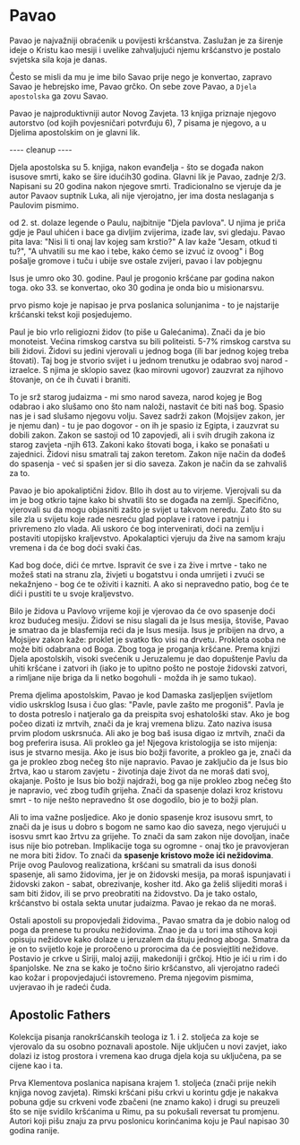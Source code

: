 # Pavao

Pavao je najvažniji obraćenik u povijesti kršćanstva. Zaslužan je za širenje ideje o Kristu kao mesiji i uvelike zahvaljujući njemu kršćanstvo je postalo svjetska sila koja je danas.

Često se misli da mu je ime bilo Savao prije nego je konvertao, zapravo Savao je hebrejsko ime, Pavao grčko. On sebe zove Pavao, a `Djela apostolska` ga zovu Savao.

Pavao je najproduktivniji autor Novog Zavjeta. 13 knjiga priznaje njegovo autorstvo (od kojih povjesničari potvrđuju 6), 7 pisama je njegovo, a u Djelima apostolskim on je glavni lik.

---- cleanup ----

Djela apostolska su 5. knjiga, nakon evanđelja - što se događa nakon isusove smrti, kako se šire idućih30 godina. Glavni lik je Pavao, zadnje 2/3. Napisani su 20 godina nakon njegove smrti. Tradicionalno se vjeruje da je autor Pavaov suptnik Luka, ali nije vjerojatno, jer ima dosta neslaganja s Paulovim pismimo.

od 2. st. dolaze legende o Paulu, najbitnije "Djela pavlova". U njima je priča gdje je Paul uhićen i bace ga divljim zvijerima, izađe lav, svi gledaju. Pavao pita lava: "Nisi li ti onaj lav kojeg sam krstio?" A lav kaže "Jesam, otkud ti tu?", "A uhvatili su me kao i tebe, kako ćemo se izvuć iz ovoog" i Bog pošalje gromove i tuču i ubije sve ostale zvijeri, pavao i lav pobjegnu

Isus je umro oko 30. godine. Paul je progonio kršćane par godina nakon toga. oko 33. se konvertao, oko 30 godina je onda bio u misionarsvu.

prvo pismo koje je napisao je prva poslanica solunjanima - to je najstarije kršćanski tekst koji posjedujemo.

Paul je bio vrlo religiozni židov (to piše u Galećanima).
Znači da je bio monoteist. Većina rimskog carstva su bili politeisti. 5-7% rimskog carstva su bili židovi. Židovi su jedini vjerovali u jednog boga (ili bar jednog kojeg treba štovati). Taj bog je stvorio svijet i u jednom trenutku je odabrao svoj narod - izraelce. S njima je sklopio savez (kao mirovni ugovor)
zauzvrat za njihovo štovanje, on će ih čuvati i braniti.

To je srž starog judaizma - mi smo narod saveza, narod kojeg je Bog odabrao i ako slušamo ono što nam naloži, nastavit će biti naš bog. Spasio nas je i sad slušamo njegovu volju. Savez sadrži zakon (Mojsijev zakon, jer je njemu dan) - tu je pao dogovor - on ih je spasio iz Egipta, i zauzvrat su dobili zakon. Zakon se sastoji od 10 zapovjedi, ali i svih drugih zakona iz starog zavjeta -njih 613. Zakoni kako štovati boga, i kako se ponašati u zajednici. Židovi nisu smatrali taj zakon teretom. Zakon nije način da dođeš do spasenja - već si spašen jer si dio saveza. Zakon je način da se zahvališ za to.

Pavao je bio apokaliptični židov. BIlo ih dost au to virjeme. Vjerojvali su da im je bog otkrio tajne kako bi shvatili što se događa na zemlji. Specifično, vjerovali su da mogu objasniti zašto je svijet u takvom neredu. Zato što su sile zla u svijetu koje rade nesreću glad poplave i ratove i patnju i privremeno zlo vlada. Ali uskoro će bog intervenirati, doći na zemlju i postaviti utopijsko kraljevstvo. Apokalaptici vjeruju da žive na samom kraju vremena i da će bog doći svaki čas.

Kad bog doće, dići će mrtve. Ispravit će sve i za žive i mrtve - tako ne možeš stati na stranu zla, živjeti u bogatstvu i onda umrijeti i zvući se nekažnjeno - bog će te oživiti i kazniti. A ako si nepravedno patio, bog će te dići i pustiti te u svoje kraljevstvo.

Bilo je židova u Pavlovo vrijeme koji je vjerovao da će ovo spasenje doći kroz budućeg mesiju. Židovi se nisu slagali da je Isus mesija, štoviše, Pavao je smatrao da je blasfemija reći da je Isus mesija. Isus je pribijen na drvo, a Mojsijev zakon kaže: proklet je svatko tko visi na drvetu. Prokleta osoba ne može biti odabrana od Boga. Zbog toga je proganja kršćane. Prema knjizi Djela apostolskih, visoki svećenik u Jeruzalemu je dao dopuštenje Pavlu da uhiti kršćane i zatvori ih (iako je to upitno pošto ne postoje židovski zatvori, a rimljane nije briga da li netko bogohuli - možda ih je samo tukao).

Prema djelima apostolskim, Pavao je kod Damaska zasljepljen svijetlom vidio uskrsklog Isusa i čuo glas: "Pavle, pavle zašto me progoniš". Pavla je to dosta potreslo i natjeralo ga da preispita svoj eshatološki stav. Ako je bog počeo dizati iz mrtvih, znači da je kraj vremena blizu. Zato naziva isusa prvim plodom uskrsnuća. Ali ako je bog baš isusa digao iz mrtvih, znači da bog preferira isusa. Ali prokleo ga je! Njegova kristologija se isto mijenja: isus je stvarno mesija. Ako je isus bio božji favorite, a prokleo ga je, znači da ga je prokleo zbog nečeg što nije napravio. Pavao je zaključio da je Isus bio žrtva, kao u starom zavjetu - životinja daje život da ne moraš dati svoj, okajanje. Pošto je Isus bio božji najdraži, bog ga nije prokleo zbog nečeg što je napravio, već zbog tuđih grijeha. Znači da spasenje dolazi kroz kristovu smrt - to nije nešto nepravedno št ose dogodilo, bio je to božji plan.

Ali to ima važne posljedice. Ako je donio spasenje kroz isusovu smrt, to znači da je isus u dobro s bogom ne samo kao dio saveza, nego vjerujući u isosvu smrt kao žrtvu za grijehe. To znači da sam zakon nije dovoljan, inače isus nije bio potreban. Implikacije toga su ogromne - onaj tko je pravovjeran ne mora biti židov. To znači da **spasenje kristovo može ići nežidovima**. Prije ovog Paulovog realizationa, kršćani su smatrali da isus donoši spasenje, ali samo židovima, jer je on židovski mesija, pa moraš ispunjavati i židovski zakon - sabat, obrezivanje, kosher itd. Ako ga želiš slijediti moraš i sam biti židov, ili se prvo preobratiti na židovstvo. Da je tako ostalo, kršćanstvo bi ostala sekta unutar judaizma. Pavao je rekao da ne moraš.

Ostali apostoli su propovjedali židovima., Pavao smatra da je dobio nalog od poga da prenese tu prouku nežidovima. Znao je da u tori ima stihova koji opisuju nežidove kako dolaze u jeruzalem da štuju jednog aboga. Smatra da je on to svijetlo koje je proročeno u prorocima da će posviejtliti nežidove. Postavio je crkve u Siriji, maloj aziji, makedoniji i grčkoj. Htio je ići u rim i do španjolske. Ne zna se kako je točno širio kršćanstvo, ali vjerojatno radeći kao kožar i propovjedajući istovremeno. Prema njegovim pismima, uvjeravao ih je radeći čuda.

## Apostolic Fathers

Kolekcija pisanja ranokršćanskih teologa iz 1. i 2. stoljeća za koje se vjerovalo da su osobno poznavali apostole. Nije uključen u novi zavjet, iako dolazi iz istog prostora i vremena kao druga djela koja su uključena, pa se cijene kao i ta.

Prva Klementova poslanica napisana krajem 1. stoljeća (znači prije nekih knjiga novog zavjeta). Rimski kršćani pišu crkvi u korintu gdje je nakakva pobuna gdje su crkveni vođe zbačeni (ne znamo kako)  i drugi su preuzeli što se nije svidilo kršćanima u Rimu, pa su pokušali reversat tu promjenu. Autori koji pišu znaju za prvu poslonicu korinćanima koju je Paul napisao 30 godina ranije.


